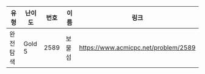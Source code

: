 |유형|난이도|번호|이름|링크|
|------|---|---|---|---|
|완전탐색|Gold 5|2589|보물섬|https://www.acmicpc.net/problem/2589|
